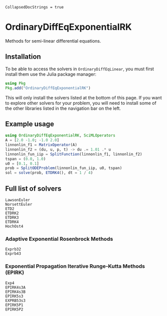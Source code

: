 ```@meta
CollapsedDocStrings = true
```
# OrdinaryDiffEqExponentialRK

Methods for semi-linear differential equations.

## Installation

To be able to access the solvers in `OrdinaryDiffEqLinear`, you must first install them use the Julia package manager:

```julia
using Pkg
Pkg.add("OrdinaryDiffEqExponentialRK")
```

This will only install the solvers listed at the bottom of this page.
If you want to explore other solvers for your problem,
you will need to install some of the other libraries listed in the navigation bar on the left.

## Example usage

```julia
using OrdinaryDiffEqExponentialRK, SciMLOperators
A = [2.0 -1.0; -1.0 2.0]
linnonlin_f1 = MatrixOperator(A)
linnonlin_f2 = (du, u, p, t) -> du .= 1.01 .* u
linnonlin_fun_iip = SplitFunction(linnonlin_f1, linnonlin_f2)
tspan = (0.0, 1.0)
u0 = [0.1, 0.1]
prob = SplitODEProblem(linnonlin_fun_iip, u0, tspan)
sol = solve(prob, ETDRK4(), dt = 1 / 4)
```

## Full list of solvers

```@docs
LawsonEuler
NorsettEuler
ETD2
ETDRK2
ETDRK3
ETDRK4
HochOst4
```

### Adaptive Exponential Rosenbrock Methods

```@docs
Exprb32
Exprb43
```

### Exponential Propagation Iterative Runge-Kutta Methods (EPIRK)

```@docs
Exp4
EPIRK4s3A
EPIRK4s3B
EPIRK5s3
EXPRB53s3
EPIRK5P1
EPIRK5P2
```
